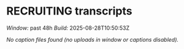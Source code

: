 # RECRUITING transcripts
_Window:_ past 48h
_Build:_ 2025-08-28T10:50:53Z

_No caption files found (no uploads in window or captions disabled)._ 
